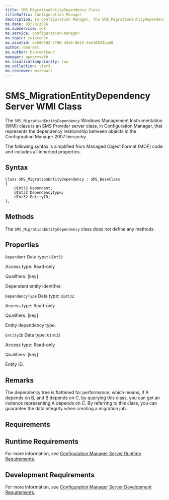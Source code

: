 ```yaml
---
title: SMS_MigrationEntityDependency Class
titleSuffix: Configuration Manager
description: In Configuration Manager, the SMS_MigrationEntityDependency Windows Management Instrumentation class is an SMS Provider server class that represents the dependency relationship between objects in the Configuration Manager 2007 hierarchy.
ms.date: 09/20/2016
ms.subservice: sdk
ms.service: configuration-manager
ms.topic: reference
ms.assetid: b46865d2-7f86-43d5-8615-4ee16624ba48
author: Banreet
ms.author: banreetkaur
manager: apoorvseth
ms.localizationpriority: low
ms.collection: tier3
ms.reviewer: mstewart
---
```

# SMS_MigrationEntityDependency Server WMI Class
The `SMS_MigrationEntityDependency` Windows Management Instrumentation (WMI) class is an SMS Provider server class, in Configuration Manager, that represents the dependency relationship between objects in the Configuration Manager 2007 hierarchy.

 The following syntax is simplified from Managed Object Format (MOF) code and includes all inherited properties.

## Syntax

```
Class SMS_MigrationEntityDependency : SMS_BaseClass
{
    UInt32 Dependant;
    UInt32 DependencyType;
    UInt32 EntityID;
};
```

## Methods
 The `SMS_MigrationEntityDependency` class does not define any methods.

## Properties
 `Dependant`
 Data type: `UInt32`

 Access type: Read-only

 Qualifiers: [key]

 Dependent entity identifier.

 `DependencyType`
 Data type: `UInt32`

 Access type: Read-only

 Qualifiers: [key]

 Entity dependency type.

 `EntityID`
 Data type: `UInt32`

 Access type: Read-only

 Qualifiers: [key]

 Entity ID.

## Remarks
 The dependency tree is flattened for performance, which means, if A depends on B, and B depends on C, by querying this class, you can get an instance representing A depends on C. By referring to this class, you can guarantee the data integrity when creating a migration job.

## Requirements

## Runtime Requirements
 For more information, see [Configuration Manager Server Runtime Requirements](../../../../develop/core/reqs/server-runtime-requirements.md).

## Development Requirements
 For more information, see [Configuration Manager Server Development Requirements](../../../../develop/core/reqs/server-development-requirements.md).
